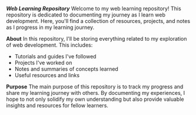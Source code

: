 ***Web Learning Repository***
Welcome to my web learning repository! This repository is dedicated to documenting my journey as I learn web development. Here, you'll find a collection of resources, projects, and notes as I progress in my learning journey.

**About**
In this repository, I'll be storing everything related to my exploration of web development. This includes:
  - Tutorials and guides I've followed
  - Projects I've worked on
  - Notes and summaries of concepts learned
  - Useful resources and links
  
**Purpose**
The main purpose of this repository is to track my progress and share my learning journey with others. By documenting my experiences, I hope to not only solidify my own understanding but also provide valuable insights and resources for fellow learners.
